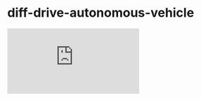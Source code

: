 # diff-drive-autonomous-vehicle

![PosterSunum.pdf](https://github.com/user-attachments/files/20746473/PosterSunum.pdf)
